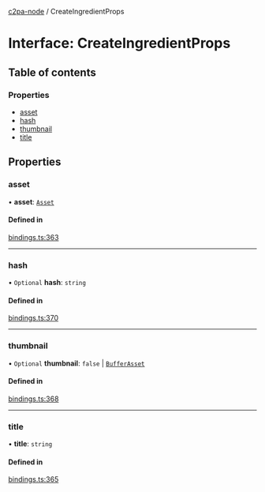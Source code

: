 [c2pa-node](../README.md) / CreateIngredientProps

# Interface: CreateIngredientProps

## Table of contents

### Properties

- [asset](CreateIngredientProps.md#asset)
- [hash](CreateIngredientProps.md#hash)
- [thumbnail](CreateIngredientProps.md#thumbnail)
- [title](CreateIngredientProps.md#title)

## Properties

### asset

• **asset**: [`Asset`](../README.md#asset)

#### Defined in

[bindings.ts:363](https://github.com/contentauth/c2pa-node/blob/17fd396/js-src/bindings.ts#L363)

___

### hash

• `Optional` **hash**: `string`

#### Defined in

[bindings.ts:370](https://github.com/contentauth/c2pa-node/blob/17fd396/js-src/bindings.ts#L370)

___

### thumbnail

• `Optional` **thumbnail**: ``false`` \| [`BufferAsset`](BufferAsset.md)

#### Defined in

[bindings.ts:368](https://github.com/contentauth/c2pa-node/blob/17fd396/js-src/bindings.ts#L368)

___

### title

• **title**: `string`

#### Defined in

[bindings.ts:365](https://github.com/contentauth/c2pa-node/blob/17fd396/js-src/bindings.ts#L365)
